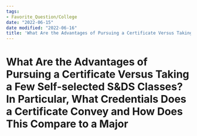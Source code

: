 ```yaml
---
tags:
- Favorite_Question/College
date: "2022-06-15"
date modified: "2022-06-16"
title: 'What Are the Advantages of Pursuing a Certificate Versus Taking a Few Self-selected S&DS Classes? In Particular, What Credentials Does a Certificate Convey and How Does This Compare to a Major'
---
```


# What Are the Advantages of Pursuing a Certificate Versus Taking a Few Self-selected S&DS Classes? In Particular, What Credentials Does a Certificate Convey and How Does This Compare to a Major

